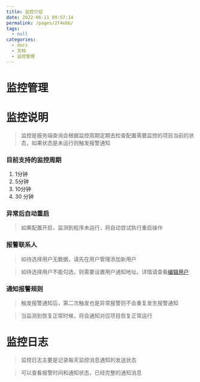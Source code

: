 ```yaml
---
title: 监控介绍
date: 2022-06-11 09:57:14
permalink: /pages/2f4ebb/
tags: 
  - null
categories: 
  - docs
  - 文档
  - 监控管理
---
```

# 监控管理


# 监控说明
 
> 监控是服务端查询会根据监控周期定期去检查配置需要监控的项目当前的状态，如果状态是未运行则触发报警通知

### 目前支持的监控周期

1. 1分钟
2. 5分钟
3. 10分钟
4. 30 分钟

### 异常后自动重启

> 如果配置开启，监测到程序未运行，将自动尝试执行重启操作

### 报警联系人

> 如待选择用户无数据，请先在用户管理添加新用户

> 如待选择用户不能勾选，则需要设置用户通知地址。详情请查看[编辑用户](docs/文档/0886.用户管理/02.编辑用户.md)

### 通知报警规则

> 触发报警通知后，第二次触发也是异常报警则不会重复发生报警通知

> 当监测到恢复正常时候，将会通知对应项目恢复正常运行

# 监控日志

> 监控日志主要是记录每天监控消息通知的发送状态

> 可以查看报警时间和通知状态，已经完整的通知消息
